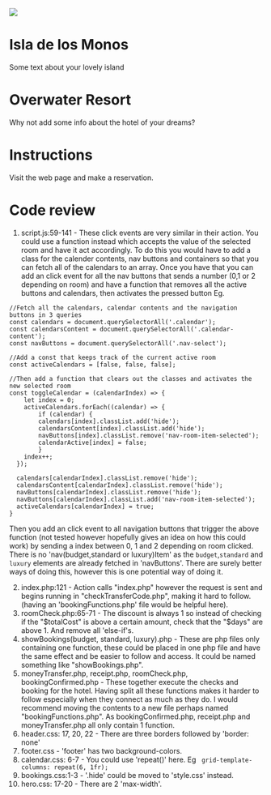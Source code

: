![](https://media0.giphy.com/media/l46Cx1EkQmqryaSly/giphy.gif?cid=ecf05e47zkk3ksbq8icof0zafg3l111ai2munpvkgg1jwazt&rid=giphy.gif&ct=g)

# Isla de los Monos

Some text about your lovely island

# Overwater Resort

Why not add some info about the hotel of your dreams?

# Instructions

Visit the web page and make a reservation.

# Code review

1. script.js:59-141 - These click events are very similar in their action. You could use a function instead which accepts the value of the selected room and have it act accordingly. To do this you would have to add a class for the calender contents, nav buttons and containers so that you can fetch all of the calendars to an array. Once you have that you can add an click event for all the nav buttons that sends a number (0,1 or 2 depending on room) and have a function that removes all the active buttons and calendars, then activates the pressed button Eg.
````
//Fetch all the calendars, calendar contents and the navigation buttons in 3 queries
const calendars = document.querySelectorAll('.calendar');
const calendarsContent = document.querySelectorAll('.calendar-content');
const navButtons = document.querySelectorAll('.nav-select');

//Add a const that keeps track of the current active room
const activeCalendars = [false, false, false];

//Then add a function that clears out the classes and activates the new selected room
const toggleCalendar = (calendarIndex) => {
    let index = 0;
    activeCalendars.forEach((calendar) => {
        if (calendar) {
        calendars[index].classList.add('hide');
        calendarsContent[index].classList.add('hide');
        navButtons[index].classList.remove('nav-room-item-selected');
        calendarActive[index] = false;
        }
    index++;
  });
  
  calendars[calendarIndex].classList.remove('hide');
  calendarsContent[calendarIndex].classList.remove('hide');
  navButtons[calendarIndex].classList.remove('hide');
  navButtons[calendarIndex].classList.add('nav-room-item-selected');
  activeCalendars[calendarIndex] = true;
}
````
  Then you add an click event to all navigation buttons that trigger the above function (not tested however hopefully gives an idea on how this could work) by sending a index between 0, 1 and 2 depending on room clicked. There is no 'nav(budget,standard or luxury)Item' as the ````budget````,````standard```` and ````luxury```` elements are already fetched in 'navButtons'. There are surely better ways of doing this, however this is one potential way of doing it.

2. index.php:121 - Action calls "index.php" however the request is sent and begins running in "checkTransferCode.php", making it hard to follow. (having an 'bookingFunctions.php' file would be helpful here).
3. roomCheck.php:65-71 - The discount is always 1 so instead of checking if the "$totalCost" is above a certain amount, check that the "$days" are above 1. And remove all 'else-if's.
4. showBookings(budget, standard, luxury).php - These are php files only containing one function, these could be placed in one php file and have the same effect and be easier to follow and access. It could be named something like "showBookings.php".
5. moneyTransfer.php, receipt.php, roomCheck.php, bookingConfirmed.php - These together execute the checks and booking for the hotel. Having split all these functions makes it harder to follow especially when they connect as much as they do. I would recommend moving the contents to a new file perhaps named "bookingFunctions.php". As bookingConfirmed.php, receipt.php and moneyTransfer.php all only contain 1 function.
6. header.css: 17, 20, 22 - There are three borders followed by 'border: none'
7. footer.css - 'footer' has two background-colors.
8. calendar.css: 6-7 - You could use 'repeat()' here.
Eg
```` grid-template-columns: repeat(6, 1fr);````
9. bookings.css:1-3 - '.hide' could be moved to 'style.css' instead.
10. hero.css: 17-20 - There are 2 'max-width'.
